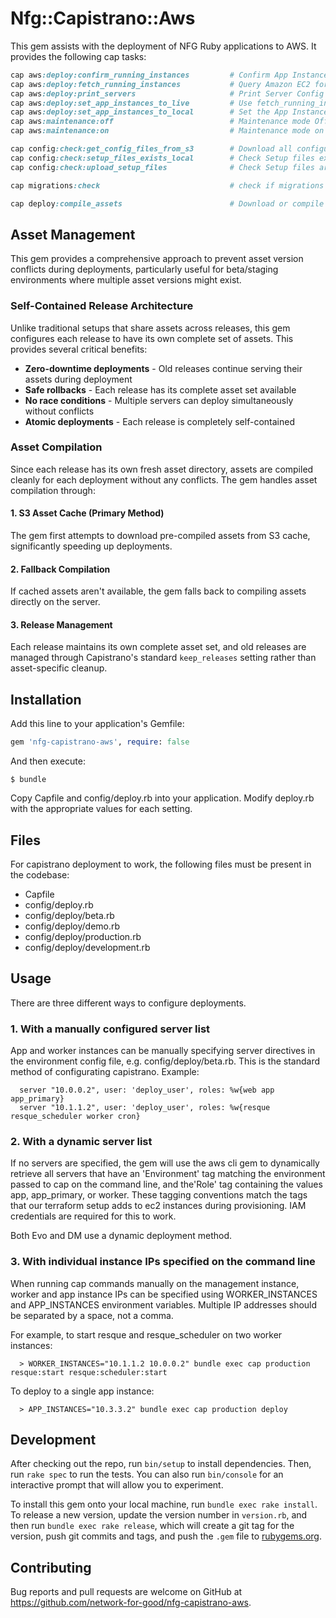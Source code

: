# Nfg::Capistrano::Aws

This gem assists with the deployment of NFG Ruby applications to AWS. It provides the following cap tasks:
```ruby
cap aws:deploy:confirm_running_instances         # Confirm App Instances and Proceed
cap aws:deploy:fetch_running_instances           # Query Amazon EC2 for Instances tagged with Role: app/app_primary and Running
cap aws:deploy:print_servers                     # Print Server Config
cap aws:deploy:set_app_instances_to_live         # Use fetch_running_instances to set the App Instances
cap aws:deploy:set_app_instances_to_local        # Set the App Instance to localhost
cap aws:maintenance:off                          # Maintenance mode Off
cap aws:maintenance:on                           # Maintenance mode on

cap config:check:get_config_files_from_s3        # Download all configuration files from S3
cap config:check:setup_files_exists_local        # Check Setup files exists in Local
cap config:check:upload_setup_files              # Check Setup files are exists, if not upload files

cap migrations:check                             # check if migrations should be run

cap deploy:compile_assets                        # Download or compile assets
```

## Asset Management

This gem provides a comprehensive approach to prevent asset version conflicts during deployments, particularly useful for beta/staging environments where multiple asset versions might exist.

### Self-Contained Release Architecture

Unlike traditional setups that share assets across releases, this gem configures each release to have its own complete set of assets. This provides several critical benefits:

- **Zero-downtime deployments** - Old releases continue serving their assets during deployment
- **Safe rollbacks** - Each release has its complete asset set available
- **No race conditions** - Multiple servers can deploy simultaneously without conflicts  
- **Atomic deployments** - Each release is completely self-contained

### Asset Compilation

Since each release has its own fresh asset directory, assets are compiled cleanly for each deployment without any conflicts. The gem handles asset compilation through:

#### 1. S3 Asset Cache (Primary Method)
The gem first attempts to download pre-compiled assets from S3 cache, significantly speeding up deployments.

#### 2. Fallback Compilation
If cached assets aren't available, the gem falls back to compiling assets directly on the server.

#### 3. Release Management
Each release maintains its own complete asset set, and old releases are managed through Capistrano's standard `keep_releases` setting rather than asset-specific cleanup.

## Installation

Add this line to your application's Gemfile:

```ruby
gem 'nfg-capistrano-aws', require: false
```

And then execute:

    $ bundle

Copy Capfile and config/deploy.rb into your application. Modify deploy.rb with the appropriate values for each setting.

## Files

For capistrano deployment to work, the following files must be present in the codebase:

* Capfile
* config/deploy.rb
* config/deploy/beta.rb
* config/deploy/demo.rb
* config/deploy/production.rb
* config/deploy/development.rb

## Usage
There are three different ways to configure deployments.

### 1. With a manually configured server list
App and worker instances can be manually specifying server directives in the environment config file, e.g. config/deploy/beta.rb. This is the standard method of configurating capistrano. Example:
```
  server "10.0.0.2", user: 'deploy_user', roles: %w{web app app_primary}
  server "10.1.1.2", user: 'deploy_user', roles: %w{resque resque_scheduler worker cron}
```
### 2. With a dynamic server list
If no servers are specified, the gem will use the aws cli gem to dynamically retrieve all servers that have an 'Environment' tag matching the environment passed to cap on the command line, and the'Role' tag containing the values app, app_primary, or worker. These tagging conventions match the tags that our terraform setup adds to ec2 instances during provisioning. IAM credentials are required for this to work.

Both Evo and DM use a dynamic deployment method.

### 3. With individual instance IPs specified on the command line
When running cap commands manually on the management instance, worker and app instance IPs can be specified using WORKER_INSTANCES and APP_INSTANCES environment variables. Multiple IP addresses should be separated by a space, not a comma.

For example, to start resque and resque_scheduler on two worker instances:
```
  > WORKER_INSTANCES="10.1.1.2 10.0.0.2" bundle exec cap production resque:start resque:scheduler:start
```

To deploy to a single app instance:
```
  > APP_INSTANCES="10.3.3.2" bundle exec cap production deploy
```

## Development

After checking out the repo, run `bin/setup` to install dependencies. Then, run `rake spec` to run the tests. You can also run `bin/console` for an interactive prompt that will allow you to experiment.

To install this gem onto your local machine, run `bundle exec rake install`. To release a new version, update the version number in `version.rb`, and then run `bundle exec rake release`, which will create a git tag for the version, push git commits and tags, and push the `.gem` file to [rubygems.org](https://rubygems.org).

## Contributing

Bug reports and pull requests are welcome on GitHub at https://github.com/network-for-good/nfg-capistrano-aws.
